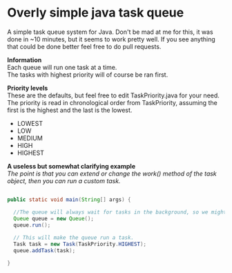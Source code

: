 # Overly simple java task queue
A simple task queue system for Java. 
Don't be mad at me for this, it was done in ~10 minutes, but it seems to work pretty well. 
If you see anything that could be done better feel free to do pull requests. 

**Information**  
Each queue will run one task at a time.  
The tasks with highest priority will of course be ran first. 

**Priority levels**  
These are the defaults, but feel free to edit TaskPriority.java for your need.  
The priority is read in chronological order from TaskPriority, assuming the first is the highest and the last is the lowest. 
* LOWEST
* LOW
* MEDIUM
* HIGH
* HIGHEST

**A useless but somewhat clarifying example**  
*The point is that you can extend or change the work() method of the task object, then you can run a custom task.*
```java

public static void main(String[] args) {

  //The queue will always wait for tasks in the background, so we might as well run it now. 
  Queue queue = new Queue();
  queue.run(); 
  
  // This will make the queue run a task. 
  Task task = new Task(TaskPriority.HIGHEST);
  queue.addTask(task);

}

```

